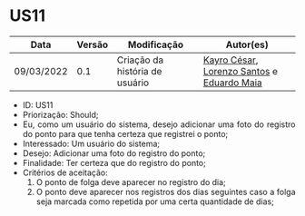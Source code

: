 # US11


|Data | Versão | Modificação | Autor(es)|
| -- | -- | -- | -- |
| 09/03/2022 | 0.1 | Criação da história de usuário | [Kayro César](https://github.com/kayrocesar), [Lorenzo Santos](https://github.com/kayrocesar) e [Eduardo Maia](https://github.com/eduardomr) |


<ul>
<li> ID: US11</li>
<li>Priorização: Should;</li>
<li align="justify">Eu, como um usuário do sistema, desejo adicionar uma foto do registro do ponto para que tenha certeza que registrei o ponto;</li>
<li>Interessado: Um usuário do sistema;</li>
<li>Desejo: Adicionar uma foto do registro do ponto;</li>
<li>Finalidade: Ter certeza que do registro do ponto;</li>
<li align="justify"> Critérios de aceitação:
    <ol>
    <li> O ponto de folga deve aparecer no registro do dia;</li>
    <li> O ponto deve aparecer nos registros dos dias seguintes caso a folga seja marcada como repetida por uma certa quantidade de dias;</li>
</ul>